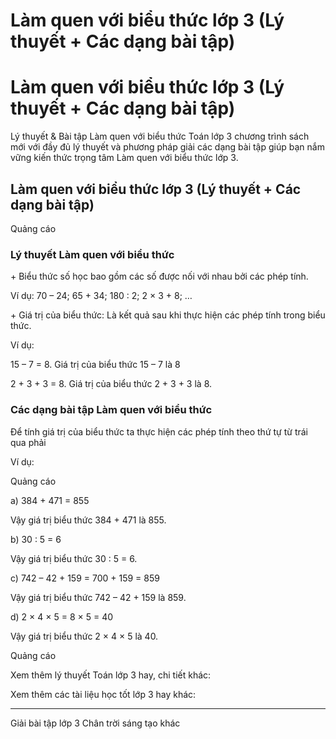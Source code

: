 # Làm quen với biểu thức lớp 3 (Lý thuyết + Các dạng bài tập)

# Làm quen với biểu thức lớp 3 (Lý thuyết + Các dạng bài tập)

Lý thuyết & Bài tập Làm quen với biểu thức Toán lớp 3 chương trình sách mới với đầy đủ lý thuyết và phương pháp giải các dạng bài tập giúp bạn nắm vững kiến thức trọng tâm Làm quen với biểu thức lớp 3.

## Làm quen với biểu thức lớp 3 (Lý thuyết + Các dạng bài tập)

Quảng cáo

### Lý thuyết Làm quen với biểu thức

\+ Biểu thức số học bao gồm các số được nối với nhau bởi các phép tính.

Ví dụ: 70 – 24; 65 + 34; 180 : 2; 2 × 3 + 8; …

\+ Giá trị của biểu thức: Là kết quả sau khi thực hiện các phép tính trong biểu thức.

Ví dụ: 

15 – 7 = 8. Giá trị của biểu thức 15 – 7 là 8

2 + 3 + 3 = 8. Giá trị của biểu thức 2 + 3 + 3 là 8.

### Các dạng bài tập Làm quen với biểu thức

Để tính giá trị của biểu thức ta thực hiện các phép tính theo thứ tự từ trái qua phải

Ví dụ:

Quảng cáo

a) 384 + 471 = 855

Vậy giá trị biểu thức 384 + 471 là 855.

b) 30 : 5 = 6

Vậy giá trị biểu thức 30 : 5 = 6.

c) 742 – 42 + 159 = 700 + 159 = 859

Vậy giá trị biểu thức 742 – 42 + 159 là 859.

d) 2 × 4 × 5 = 8 × 5 = 40

Vậy giá trị biểu thức 2 × 4 × 5 là 40.

Quảng cáo

Xem thêm lý thuyết Toán lớp 3 hay, chi tiết khác:

Xem thêm các tài liệu học tốt lớp 3 hay khác:

* * *

Giải bài tập lớp 3 Chân trời sáng tạo khác
